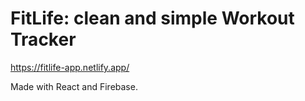 # FitLife: clean and simple Workout Tracker

https://fitlife-app.netlify.app/

Made with React and Firebase.
